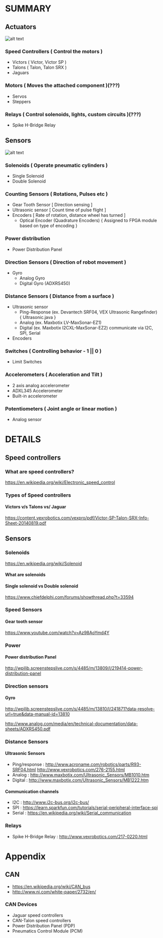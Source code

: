 
# SUMMARY

## Actuators

![alt text](https://github.com/frc4571/programming-docs/raw/master/images/image-rel.JPG "FRC Actuators")

### Speed Controllers ( Control the motors )
  - Victors ( Victor, Victor SP )
  - Talons ( Talon, Talon SRX )
  - Jaguars

### Motors ( Moves the attached component )(???)
  - Servos
  - Steppers

### Relays ( Control solenoids, lights, custom circuits )(???)
  - Spike H-Bridge Relay

## Sensors

![alt text](https://github.com/frc4571/programming-docs/raw/master/images/sensors.JPG "FRC Sensors")

### Solenoids ( Operate pneumatic cylinders )
  - Single Solenoid
  - Double Solenoid

### Counting Sensors ( Rotations, Pulses etc )
  - Gear Tooth Sensor [ Direction sensing ]
  - Ultrasonic sensor [ Count time of pulse flight ]
  - Encoders [ Rate of rotation, distance wheel has turned ]
    - Optical Encoder (Quadrature Encoders) { Assigned to FPGA module based on type of encoding }

### Power distribution
  - Power Distribution Panel

### Direction Sensors ( Direction of robot movement )
  - Gyro
    - Analog Gyro
    - Digital Gyro (ADXRS450)

### Distance Sensors ( Distance from a surface )
  - Ultrasonic sensor
    - Ping-Response (ex. Devantech SRF04, VEX Ultrasonic Rangefinder) { Ultrasonic.java }
    - Analog  (ex. Maxbotix LV-MaxSonar-EZ1)
    - Digital (ex. Maxbotix I2CXL-MaxSonar-EZ2) communicate via I2C, SPI, Serial
  - Encoders

### Switches ( Controlling behavior - 1 || 0 )
  - Limit Switches

### Accelerometers ( Acceleration and Tilt )
  - 2 axis analog accelerometer
  - ADXL345 Accelerometer
  - Built-in accelerometer

### Potentiometers ( Joint angle or linear motion )
  - Analog sensor

# DETAILS

## Speed controllers

### What are speed controllers?

https://en.wikipedia.org/wiki/Electronic_speed_control

### Types of Speed controllers

#### Victors v/s Talons vs/ Jaguar

https://content.vexrobotics.com/vexpro/pdf/Victor-SP-Talon-SRX-Info-Sheet-20140819.pdf

## Sensors

### Solenoids

https://en.wikipedia.org/wiki/Solenoid

#### What are solenoids

#### Single solenoid vs Double solenoid

https://www.chiefdelphi.com/forums/showthread.php?t=33594

### Speed Sensors

#### Gear tooth sensor

https://www.youtube.com/watch?v=Az98AoYmd4Y

### Power

#### Power distribution Panel

http://wpilib.screenstepslive.com/s/4485/m/13809/l/219414-power-distribution-panel

### Direction sensors

#### Gyro

http://wpilib.screenstepslive.com/s/4485/m/13810/l/241871?data-resolve-url=true&data-manual-id=13810

http://www.analog.com/media/en/technical-documentation/data-sheets/ADXRS450.pdf

### Distance Sensors

#### Ultrasonic Sensors
- Ping/response : http://www.acroname.com/robotics/parts/R93-SRF04.html
                  http://www.vexrobotics.com/276-2155.html
- Analog : http://www.maxbotix.com/Ultrasonic_Sensors/MB1010.htm
- Digital : http://www.maxbotix.com/Ultrasonic_Sensors/MB1222.htm

#### Communication channels

- I2C : http://www.i2c-bus.org/i2c-bus/
- SPI : https://learn.sparkfun.com/tutorials/serial-peripheral-interface-spi
- Serial : https://en.wikipedia.org/wiki/Serial_communication

### Relays

- Spike H-Bridge Relay : http://www.vexrobotics.com/217-0220.html

# Appendix

## CAN

- https://en.wikipedia.org/wiki/CAN_bus
- http://www.ni.com/white-paper/2732/en/

### CAN Devices

- Jaguar speed controllers
- CAN-Talon speed controllers
- Power Distribution Panel (PDP)
- Pneumatics Control Module (PCM)
